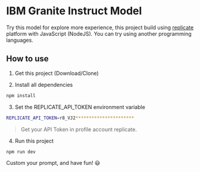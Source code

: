 # IBM Granite Instruct Model

Try this model for explore more experience, this project build using [replicate](https://replicate.com/ibm-granite/granite-3.3-8b-instruct) platform with JavaScript (NodeJS). You can try using another programming languages.

## How to use

1. Get this project (Download/Clone)

2. Install all dependencies

```bash
npm install
```

3. Set the REPLICATE_API_TOKEN environment variable

```bash
REPLICATE_API_TOKEN=r8_VJ2**********************
```

> Get your API Token in profile account replicate.

4. Run this project

```bash
npm run dev
```

Custom your prompt, and have fun! 😃
